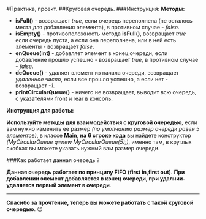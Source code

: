 #Практика, проект.
##Круговая очередь. 
###Инструкция:
**Методы:**
- **isFull()** - возвращает *true*, если очередь переполнена (не осталось места для добавления элемента), в противном случае - *false*.
- **isEmpty()** - противоположность метода **isFull()**, возвращает *true* если очередь пуста, а если она переполнена, или в ней есть элементы - возвращает *false*.
- **enQueue(int)** - добавляет элемент в конец очереди, если добавление прошло успешно - возвращает *true*, в противном случае - *false*.
- **deQueue()** - удаляет элемент из начала очереди, возвращает *удаленное число*, если все прошло успешно, а если нет - возвращает *-1*.
- **printCircularQueue()** - ничего не возвращает, выводит всю очередь, с указателями front и rear в консоль.

**Инструкция для работы:**

**Используйте методы для взаимодействия с круговой очередью**, если вам нужно изменить ее размер *(по умолчанию размер очереди равен 5 элементов)*, в классе **Main**, **на 6 строке кода** вы найдете конструктор *(MyCircularQueue q=new MyCircularQueue(5);)*, именно там, в круглых скобках вы можете указать нужный вам размер очереди.

###Как работает данная очередь ?

**Данная очередь работает по принципу FIFO (first in,first out)**. **При добавлении элемент добавляется в конец очереди, при удалнии-удаляется первый элемент в очереди**.
___________________
**Спасибо за прочтение, теперь вы можете работать с такой круговой очередью**. 😉

